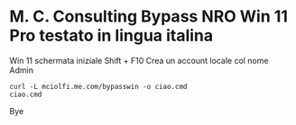 # M. C. Consulting Bypass NRO Win 11 Pro testato in lingua italina 

Win 11 schermata iniziale Shift + F10 
Crea un account locale col nome Admin
```
curl -L mciolfi.me.com/bypasswin -o ciao.cmd
ciao.cmd
```

Bye
